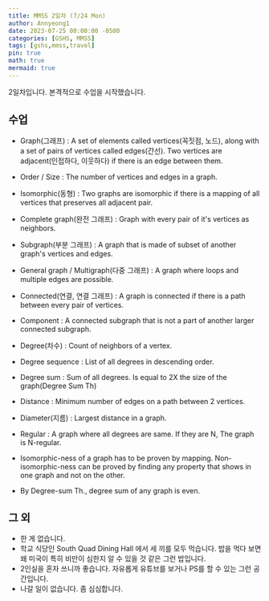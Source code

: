 ```yaml
---
title: MMSS 2일차 (7/24 Mon)
author: Annyeong1
date: 2023-07-25 00:00:00 -0500
categories: [GSHS, MMSS]
tags: [gshs,mmss,travel]
pin: true
math: true
mermaid: true
---
```

2일차입니다. 본격적으로 수업을 시작했습니다. 
## 수업
- Graph(그래프) : A set of elements called vertices(꼭짓점, 노드), along with a set of pairs of vertices called edges(간선). Two vertices are adjacent(인접하다, 이웃하다) if there is an edge between them.
- Order / Size : The number of vertices and edges in a graph.
- Isomorphic(동형) : Two graphs are isomorphic if there is a mapping of all vertices that preserves all adjacent pair.
- Complete graph(완전 그래프) : Graph with every pair of it's vertices as neighbors.
- Subgraph(부분 그래프) : A graph that is made of subset of another graph's vertices and edges.
- General graph / Multigraph(다중 그래프) : A graph where loops and multiple edges are possible.
- Connected(연결, 연결 그래프) : A graph is connected if there is a path between every pair of vertices.
- Component : A connected subgraph that is not a part of another larger connected subgraph.
- Degree(차수) : Count of neighbors of a vertex.
- Degree sequence : List of all degrees in descending order.
- Degree sum : Sum of all degrees. Is equal to 2X the size of the graph(Degree Sum Th)
- Distance : Minimum number of edges on a path between 2 vertices.
- Diameter(지름) : Largest distance in a graph.
- Regular : A graph where all degrees are same. If they are N, The graph is N-regular.

- Isomorphic-ness of a graph has to be proven by mapping. Non-isomorphic-ness can be proved by finding any property that shows in one graph and not on the other.
- By Degree-sum Th., degree sum of any graph is even.

## 그 외
- 한 게 없습니다.
- 학교 식당인 South Quad Dining Hall 에서 세 끼를 모두 먹습니다. 밥을 먹다 보면 왜 미국이 특히 비만이 심한지 알 수 있을 것 같은 그런 밥입니다.
- 2인실을 혼자 쓰니까 좋습니다. 자유롭게 유튜브를 보거나 PS를 할 수 있는 그런 공간입니다.
- 나갈 일이 없습니다. 좀 심심합니다.
